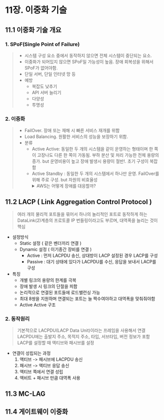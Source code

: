 # 11장. 이중화 기술
## 11.1 이중화 기술 개요
### 1. SPoF(Single Point of Failure)
>  + 시스템 구성 요소 중에서 동작하지 않으면 전체 시스템이 중단되는 요소.
>  + 이중화가 되어있지 않으면 SPoF일 가능성이 높음. 장애 회복성을 위해서 SPoF가 없어야함.
>  + 단일 서버, 단일 인터넷 망 등
>  + 예방
>    + 복잡도 낮추기
>    + API 서버 늘리기 
>    + 다양성
>    + 투명성 

### 2. 이중화
>  + FailOver. 장애 또는 재해 시 빠른 서비스 재개를 위함
>  + Load Balancing. 원활한 서비스의 성능을 보장하기 위함.
>  + 분류
>    + Active Active: 동일한 두 개의 시스템을 같이 운영하는 형태이며 한 쪽이 고장나도 다른 한 쪽이 가동됨. 부하 분산 및 처리 가능한 전체 용량의 증가. but 운영비용이 높고 장애 발생시 용량이 절반!. 초기 구성이 복잡함
>    + Active Standby : 동일한 두 개의 시스템에서 하나만 운영. FailOver를 위해 주로 구성. but 자원의 비효율성
	<details>
		<summary>AWS는 어떻게 장애를 대응할까?</summary>
		<div markdown="1">       
			가용 영역(AZ) - 여러 개의 AZ에서 자원을 복제 -> 고가용성 보장
			https://aws.amazon.com/ko/blogs/korea/aws-ready-for-the-next-storm/
		</div>
    </details>
	
## 11.2 LACP ( Link Aggregation Control Protocol )
>  여러 개의 물리적 포트들을 묶어서 하나의 놀리적인 포트로 동작하게 하는 DataLink(2)계층의 프로토콜
>  IP 번들링이라고도 부르며, 대역폭을 늘리는 것이 핵심
  + 설정방식
    + Static 설정 ( 같은 벤더끼리 연결 )
    + Dynamic 설정 ( 이기종간 장비를 연결 )
      + Active : 먼저 LACPDU 송신, 상대방이 LACP 설정된 경우 LACP를 구성
      + Passive : 대기 상태에 있다가 LACPDU를 수신, 응답을 보내서 LACP를 구성
  + 특징
    + 개별 링크의 용량의 한계를 극복
    + 장애 발생 시 링크의 단절을 피함
    + 논리적으로 연결된 포트들에 로드밸런싱 가능
    + 최대 8쌍을 지원하며 연결되는 포트는 늘 짝수여야하고 대역폭을 맞춰줘야함
    + Active Active 구조
### 2. 동작원리
> 기본적으로 LACPDU(LACP Data Unit)이라는 프레임을 사용해서 연결
> LACPDU에는 출발지 주소, 목적지 주소, 타입, 서브타입, 버전 정보가 포함
> LACP를 설정할 때 액티브와 패시브를 설정
+ 연결이 성립되는 과정
  1. 액티브 -> 패시브에 LACPDU 송신
  2. 패시브 -> 액티브 응답 송신
  3. 액티브 쪽에서 연결 성립
  4. 액비트 + 패시브 만큼 대역폭 사용
## 11.3 MC-LAG
## 11.4 게이트웨이 이중화